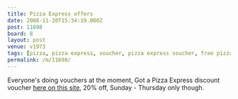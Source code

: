 ```yaml
---
title: Pizza Express offers
date: 2008-11-20T15:34:19.000Z
post: 11698
board: 8
layout: post
venue: v1973
tags: [pizza, pizza express, voucher, pizza express voucher, free pizza]
permalink: /m/11698/
---
```

Everyone's doing vouchers at the moment, Got a Pizza Express discount voucher <a rel="nofollow noopener" href="http://www.pizzaexpressoffers.co.uk"> here on this site</a>, 20% off, Sunday - Thursday only though.
